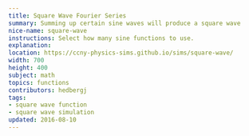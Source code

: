 ```yaml
---
title: Square Wave Fourier Series
summary: Summing up certain sine waves will produce a square wave
nice-name: square-wave
instructions: Select how many sine functions to use.
explanation:
location: https://ccny-physics-sims.github.io/sims/square-wave/
width: 700
height: 400
subject: math
topics: functions
contributors: hedbergj
tags:
- square wave function
- square wave simulation
updated: 2016-08-10
---
```

